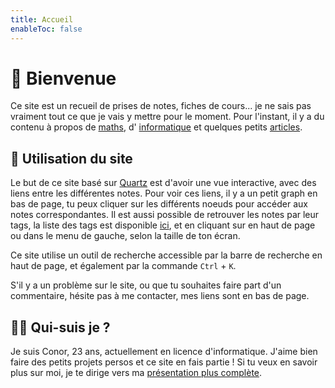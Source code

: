 ```yaml
---
title: Accueil
enableToc: false
---
```


# 👋 Bienvenue

Ce site est un recueil de prises de notes, fiches de cours... je ne sais pas vraiment tout ce que je vais y mettre pour le moment.
Pour l'instant, il y a du contenu à propos de [maths](maths), d' [informatique](info) et quelques petits [articles](article).

## 📑 Utilisation du site

Le but de ce site basé sur [Quartz](https://quartz.jzhao.xyz/) est d'avoir une vue interactive, avec des liens entre les différentes notes. Pour voir ces liens, il y a un petit graph en bas de page, tu peux cliquer sur les différents noeuds pour accéder aux notes correspondantes. Il est aussi possible de retrouver les notes par leur tags, la liste des tags est disponible [ici](/tags), et en cliquant sur <a href="/tags"><i class="nf nf-md-tag_multiple"></i></a> en haut de page ou dans le menu de gauche, selon la taille de ton écran.

Ce site utilise un outil de recherche accessible par la barre de recherche en haut de page, et également par la commande `Ctrl` + `K`.

S'il y a un problème sur le site, ou que tu souhaites faire part d'un commentaire, hésite pas à me contacter, mes liens sont en bas de page.

## 👨‍💻 Qui-suis je ?

Je suis Conor, 23 ans, actuellement en licence d'informatique. J'aime bien faire des petits projets persos et ce site en fais partie ! Si tu veux en savoir plus sur moi, je te dirige vers ma [présentation plus complète](about.md).

